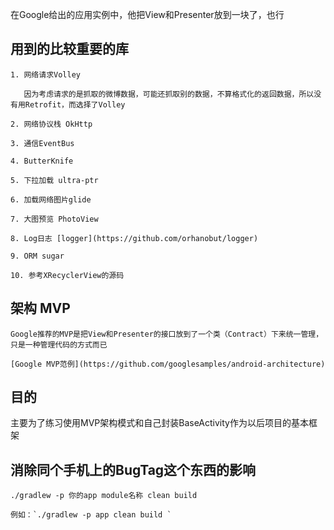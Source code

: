 在Google给出的应用实例中，他把View和Presenter放到一块了，也行

## 用到的比较重要的库

    1. 网络请求Volley

       因为考虑请求的是抓取的微博数据，可能还抓取别的数据，不算格式化的返回数据，所以没有用Retrofit，而选择了Volley

    2. 网络协议栈 OkHttp

    3. 通信EventBus

    4. ButterKnife

    5. 下拉加载 ultra-ptr

    6. 加载网络图片glide

    7. 大图预览 PhotoView

    8. Log日志 [logger](https://github.com/orhanobut/logger)

    9. ORM sugar

    10. 参考XRecyclerView的源码


## 架构 MVP

    Google推荐的MVP是把View和Presenter的接口放到了一个类（Contract）下来统一管理，只是一种管理代码的方式而已

    [Google MVP范例](https://github.com/googlesamples/android-architecture)

## 目的

   主要为了练习使用MVP架构模式和自己封装BaseActivity作为以后项目的基本框架


## 消除同个手机上的BugTag这个东西的影响
    ./gradlew -p 你的app module名称 clean build

    例如：`./gradlew -p app clean build `
